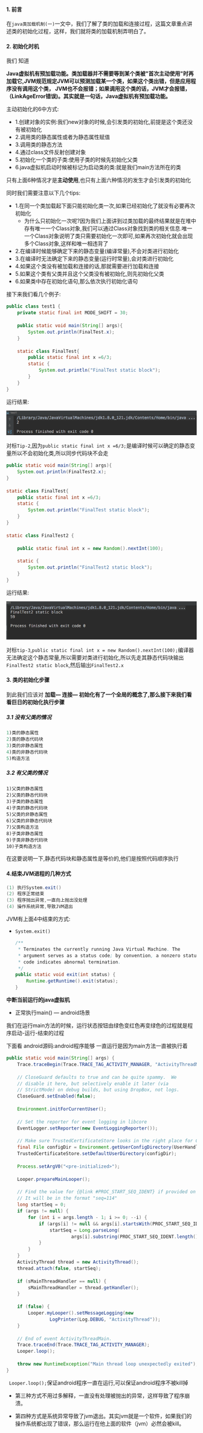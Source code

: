 #### 1. 前言

在`java类加载机制(一)`一文中，我们了解了类的加载和连接过程，这篇文章重点讲述类的初始化过程，这样，我们就将类的加载机制弄明白了。

#### 2. 初始化时机

我们 知道

**Java虚拟机有预加载功能。类加载器并不需要等到某个类被"首次主动使用"时再加载它,JVM规范规定JVM可以预测加载某一个类，如果这个类出错，但是应用程序没有调用这个类， JVM也不会报错；如果调用这个类的话，JVM才会报错，（LinkAgeError错误)。其实就是一句话，Java虚拟机有预加载功能。**

主动初始化的6中方式:

- 1.创建对象的实例:我们new对象的时候,会引发类的初始化,前提是这个类还没有被初始化
- 2.调用类的静态属性或者为静态属性赋值
- 3.调用类的静态方法
- 4.通过class文件反射创建对象
- 5.初始化一个类的子类:使用子类的时候先初始化父类
- 6.java虚拟机启动时候被标记为启动类的类:就是我们main方法所在的类

只有上面6种情况才是**主动使用**,也只有上面六种情况的发生才会引发类的初始化



同时我们需要注意以下几个tips:

- 1.在同一个类加载起下面只能初始化类一次,如果已经初始化了就没有必要再次初始化
  - 为什么只初始化一次呢?因为我们上面讲到过类加载的最终结果就是在堆中存有唯一一个Class对象,我们可以通过Class对象找到类的相关信息.唯一一个Class对象说明了类只需要初始化一次即可,如果再次初始化就会出现多个Class对象,这样和唯一相违背了
- 2.在编译时候能够确定下来的静态变量(编译常量),不会对类进行初始化
- 3.在编译时无法确定下来的静态变量(运行时常量),会对类进行初始化
- 4.如果这个类没有被加载和连接的话,那就需要进行加载和连接
- 5.如果这个类有父类并且这个父类没有被初始化,则先初始化父类
- 6.如果类中存在初始化语句,那么依次执行初始化语句

接下来我们看几个例子:

```java
public class test1 {
    private static final int MODE_SHIFT = 30;

    public static void main(String[] args){
        System.out.println(FinalTest.x);
    }

    static class FinalTest{
        public static final int x =6/3;
        static {
            System.out.println("FinalTest static block");
        }
    }
}
```

运行结果:

![image-20200708135140057](../../typora-user-images/image-20200708135140057.png)

对标`Tip-2`,因为`public static final int x =6/3;`是编译时候可以确定的静态变量所以不会初始化类,所以同步代码块不会走

```java
public static void main(String[] args){
    System.out.println(FinalTest2.x);
}

static class FinalTest{
    public static final int x =6/3;
    static {
        System.out.println("FinalTest static block");
    }
}

static class FinalTest2 {

    public static final int x = new Random().nextInt(100);

    static {
        System.out.println("FinalTest2 static block");
    }
}
```

运行结果:

![image-20200708135601643](../../typora-user-images/image-20200708135601643.png)

对标`tip-3`,`public static final int x = new Random().nextInt(100);`编译器无法确定这个静态常量,所以需要对类进行初始化,所以先走其静态代码块输出`FinalTest2 static block`,然后输出`FinalTest2.x`



#### 3. 类的初始化步骤

到此我们应该对 **加载— 连接— 初始化有了一个全局的概念了,那么接下来我们看看巨日的初始化执行步骤**

##### 3.1 没有父类的情况

```java
1)类的静态属性
2)类的静态代码块
3)类的非静态属性
4)类的非静态代码块
5)构造方法
```

##### 3.2 有父类的情况

```
1)父类的静态属性
2)父类的静态代码块
3)子类的静态属性
4)子类的静态代码块
5)父类的非静态属性
6)父类的非静态代码块
7)父类构造方法
8)子类非静态属性
9)子类非静态代码块
10)子类构造方法
```

在这要说明一下,静态代码块和静态属性是等价的,他们是按照代码顺序执行

#### 4.结束JVM进程的几种方式

```java
(1) 执行System.exit()
(2) 程序正常结束
(3) 程序抛出异常,一直向上抛出没处理
(4) 操作系统异常,导致JVM退出

```

JVM有上面4中结束的方式:

- `System.exit()`

  ```java
  /**
   * Terminates the currently running Java Virtual Machine. The
   * argument serves as a status code; by convention, a nonzero status
   * code indicates abnormal termination.
   */
  public static void exit(int status) {
      Runtime.getRuntime().exit(status);
  }
  ```

**中断当前运行的java虚拟机**

- 正常执行main() — android场景

我们在运行main方法的时候，运行状态按钮由绿色变红色再变绿色的过程就是程序启动-运行-结束的过程

下面看 android源码:android程序能够 一直运行是因为main方法一直被执行着

```java
public static void main(String[] args) {
    Trace.traceBegin(Trace.TRACE_TAG_ACTIVITY_MANAGER, "ActivityThreadMain");

    // CloseGuard defaults to true and can be quite spammy.  We
    // disable it here, but selectively enable it later (via
    // StrictMode) on debug builds, but using DropBox, not logs.
    CloseGuard.setEnabled(false);

    Environment.initForCurrentUser();

    // Set the reporter for event logging in libcore
    EventLogger.setReporter(new EventLoggingReporter());

    // Make sure TrustedCertificateStore looks in the right place for CA certificates
    final File configDir = Environment.getUserConfigDirectory(UserHandle.myUserId());
    TrustedCertificateStore.setDefaultUserDirectory(configDir);

    Process.setArgV0("<pre-initialized>");

    Looper.prepareMainLooper();

    // Find the value for {@link #PROC_START_SEQ_IDENT} if provided on the command line.
    // It will be in the format "seq=114"
    long startSeq = 0;
    if (args != null) {
        for (int i = args.length - 1; i >= 0; --i) {
            if (args[i] != null && args[i].startsWith(PROC_START_SEQ_IDENT)) {
                startSeq = Long.parseLong(
                        args[i].substring(PROC_START_SEQ_IDENT.length()));
            }
        }
    }
    ActivityThread thread = new ActivityThread();
    thread.attach(false, startSeq);

    if (sMainThreadHandler == null) {
        sMainThreadHandler = thread.getHandler();
    }

    if (false) {
        Looper.myLooper().setMessageLogging(new
                LogPrinter(Log.DEBUG, "ActivityThread"));
    }

    // End of event ActivityThreadMain.
    Trace.traceEnd(Trace.TRACE_TAG_ACTIVITY_MANAGER);
    Looper.loop();

    throw new RuntimeException("Main thread loop unexpectedly exited");
}
```

` Looper.loop();`保证android程序一直在运行,可以保证android程序不被kill掉

- 第三种方式不用过多解释，一直没有处理被抛出的异常，这样导致了程序崩溃。

- 第四种方式是系统异常导致了jvm退出。其实jvm就是一个软件，如果我们的操作系统都出现了错误，那么运行在他上面的软件（jvm）必然会被kill。



